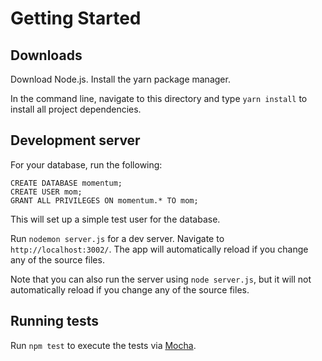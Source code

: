 # Getting Started

## Downloads

Download Node.js. Install the yarn package manager.

In the command line, navigate to this directory and type `yarn install` to install all project dependencies.

## Development server

For your database, run the following:

```
CREATE DATABASE momentum;
CREATE USER mom;
GRANT ALL PRIVILEGES ON momentum.* TO mom;
```

This will set up a simple test user for the database.

Run `nodemon server.js` for a dev server. Navigate to `http://localhost:3002/`. The app will automatically reload if you change any of the source files.

Note that you can also run the server using `node server.js`, but it will not automatically reload if you change any of the source files.

## Running tests

Run `npm test` to execute the tests via [Mocha](https://mochajs.org/).
